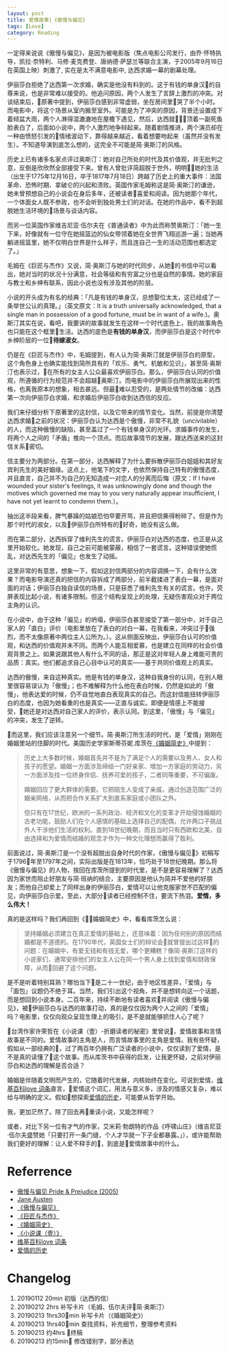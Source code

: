 ```yaml
---
layout: post
title: 爱情故事|《傲慢与偏见》
tags: [Love]
category: Reading
---
```



一定得来说说《傲慢与偏见》，是因为被电影版（焦点电影公司发行，由乔·怀特执导，凯拉·奈特利、马修·麦克费登、唐纳德·萨瑟兰等联合主演，于2005年9月16日在英国上映）刺激了, 实在是太不满意电影中, 达西求婚一幕的剧幕处理。

伊丽莎白拒绝了达西第一次求婚，确实是他没有料到的。这于有钱的单身汉的自尊来说，也是非常难以接受的。他追问原因，两个人发生了言辞上激烈的冲突。对谈结束后，原著中提到，伊丽莎白感到非常虚弱，坐在房间里哭了半个小时。而电影中，将这个场景从室内搬至室外。可能是为了冲突的原因，背景还设置成下着倾盆大雨，两个人淋得湿漉漉地在屋檐下遇见，然后，达西就顶着一副死鱼脸表白了，后面如小说中，两个人激烈地争辩起来。随着剧情推进，两个演员却在一种由愤怒引发的情绪波动下，靠得越来越近，看着想要吻起来（虽然并没有发生）。不知道导演到底怎么想的，这完全不可能是简·奥斯汀的风格。

历史上已有诸多名家点评过奥斯汀：她对自己所处的时代及其价值观，并无批判之意，反倒是欣欣然全部接受下来。曾有人曾批评简超脱于世外，明明她的生活（出生于1775年12月16日，卒于1817年7月18日）跨越了历史上的重大事件：法国革命、恐怖时期、拿破仑的兴起和溃败。英国作家毛姆称这是简·奥斯汀的谦逊，她未曾预想自己的小说会在身后多年，还被读者喜爱和阅读。因为她那个年代，一个体面女人既不参政，也不会听到独处男士们的对话。在她的作品中，看不到超脱她生活环境的场景与谈话内容。

而另一位英国作家维吉尼亚·伍尔夫在《普通读者》中为此而称赞奥斯汀：「她一生下来，好像就有一位守在她摇篮边的仙女带领着她在全世界飞翔巡游一遍；当她再躺进摇篮里，她不仅明白世界是什么样子，而且连自己一生的活动范围也都选定了。」

毛姆在《巨匠与杰作》又说，简·奥斯汀与她的时代同步，从她的书信中可以看出，她对当时的状况十分满意，社会等级和有穷富之分也是自然的事情。她的家庭与教士和乡绅有联系，因此小说也没有涉及其他的阶层。

小说的开头成为有名的经典：「凡是有钱的单身汉，总想娶位太太，这已经成了一条举世公认的真理。」（英文原文：It is a truth universally acknowledged, that a single man in possession of a good fortune, must be in want of a wife.)。奥斯汀其实在说，看吧，我要讲的故事就发生在这样一个时代底色上，我的故事角色也只能在这个框里生活。达西的底色是**有钱的单身汉**，而伊丽莎白是这个时代中乡绅阶层的一位**待嫁淑女**。

仍是在《巨匠与杰作》中，毛姆提到，有人认为简·奥斯汀就是伊丽莎白的原型，这个角色身上也确实能找到简所具有的「欢乐、勇气、机敏和见识」，甚至简·奥斯汀也表示过，在所有的女主人公众最喜欢伊丽莎白。那么，伊丽莎白认同的价值观，所遵循的行为规范并不会超越奥斯汀。而电影中的伊丽莎白所展现出来的性格，也离我原本的想象，相去甚远。但最难以忍受的，是两处情节的改编：达西第一次向伊丽莎白求婚，和求婚后伊丽莎白收到达西信的反应。

我们来仔细分析下原著里的这封信，以及它带来的情节变化。当然，前提是你清楚达西求婚之前的状况：伊丽莎白认为达西是个傲慢，非常不礼貌（uncivilable）的人，而这种傲慢的缺陷，甚至盖过了一个有钱单身汉的光环。求婚事件的发生，将两个人之间的「矛盾」推向一个顶点。而后故事情节的发展，跟达西送来的这封信关系密切。

信主要分为两部分。在第一部分，达西解释了为什么要拆散伊丽莎白姐姐和其好友宾利先生的美好姻缘。这点上，他笔下的文字，也依然保持自己特有的傲慢态度，并且直言，自己并不为自己的无知造成一对恋人的分离而后悔（原文：If I have wounded your sister's feelings, it was unknowingly done and though the motives which governed me may to you very naturally appear insufficient, I have not yet learnt to condemn them.）。

抽出这半段来看，脾气暴躁的姑娘恐怕早要开骂，并且把信撕得粉碎了。但是作为那个时代的淑女，以及伊丽莎白所特有的好奇，她没有这么做。

而在第二部分，达西拆穿了维利先生的谎言。伊丽莎白对达西的态度，也正是从这里开始软化。她发现，自己之前可能被蒙蔽，相信了一套谎言。这种错误使她慌乱，对达西先生的「偏见」也发生了动摇。

这里非常的有意思，想象一下，假如这封信两部分的内容调换一下，会有什么效果？而电影导演还真的把信的内容拆成了两部分，前半截揉进了表白一幕，是面对面的对话；伊丽莎白独自读信的场景，只是获悉了维利先生有关的谎言。也许，荧屏表现比起小说，有诸多限制。但这个结构呈现上的处理，无疑伤害观众对于两位主角的认识。

在小说中，由于这种「偏见」的坍塌，伊丽莎白甚至接受了第一部分中，对于自己家人的「直白」评价（电影里放在了表白的对白一幕，在我看来，冲突过于强烈，而不太像原著中两位主人公所为。）。这从侧面反映出，伊丽莎白认可的价值观，和达西的价值观并未不同。而两个人能互相爱慕，也是建立在同样的社会价值观背景之上。如果说跟其他人有什么不同的话，那正是这对年轻人身上难能可贵的品质：真实。他们都追求自己心目中认可的真实——基于共同价值观上的真实。

达西的傲慢，来自这种真实。他是有钱的单身汉，这种自我身份的认同，在别人眼里很容易误认为「傲慢」；也不难解释为什么他在表白时候，仍然是如此的「傲慢」，他表达爱的时候，仍不自觉地直白表现真实的自己。而这封信能扭转伊丽莎白的态度，也因为她看重的也是真实——正直与诚实。即便是情感上不能接受，她还是对达西对自己家人的评价，表示认同。到这里，「傲慢」与「偏见」的冲突，发生了逆转。

而这里，我们应该注意另一个细节。简·奥斯汀所生活的时代，是「爱情」刚刚在婚姻里站的住脚的时代。美国历史学家斯蒂芬妮.库茨在[《婚姻简史》](https://book.douban.com/subject/3420395/)中提到：

> 历史上大多数时候，婚姻首先并不是为了满足个人的需要以及男人、女人和孩子的愿望。婚姻一方面涉及缔结一门好亲家、增加一方家庭的劳动力，另一方面涉及找一位终身伴侣、抚养可爱的孩子，二者同等重要，不可偏废。
>
> 婚姻回应了更大群体的需要。它把陌生人变成了亲戚，通过创造范围广泛的姻亲网络，从而把合作关系扩大到直系家庭或小团队之外。
>
> 但只有在17世纪，欧洲的一系列政治、经济和文化的变革才开始侵蚀婚姻的古老功能，鼓励人们在个人感情的基础上选择自己的配偶，允许两口子挑战外人干涉他们生活的权利。直到18世纪晚期，而且当时只有西欧和北美，自由选择和为爱情而结婚的观念才作为一种文化理想而赢得了胜利。

前面说过，简·奥斯汀是一个没有超脱出自身时代的作家，《傲慢与偏见》初稿写于1796年至1797年之间，实际出版是在1813年，恰巧处于18世纪晚期。那么将《傲慢与偏见》的人物，按回在库茨所提到的时代里，是不是更容易理解了？达西因为家世而阻止好朋友与简·班纳的结合，主要原因是他认为简并不爱他的好朋友；而他自己却爱上了同样出身的伊丽莎白，爱情可以让他克服家世不匹配的偏见，向伊丽莎白示爱。至此，大部分读者已经控制不住，要流下热泪。**爱情，多么伟大！**

真的是这样吗？我们再回到《婚姻简史》中，看看库茨怎么说：

> 坚持婚姻必须建立在真正爱情的基础上，还意味着：因为任何别的原因而结婚都是不道德的。在1790年代，英国女士们的辩论会就曾提出过这样的问题：在婚姻中，有爱无钱和有钱无爱，哪个更糟糕？像简·奥斯汀这样的小说家们，通常安排他们的女主人公在同一个男人身上找到爱情和财政保障，从而回避了这个问题。

是不是听着特别耳熟？哪怕当下是二十一世纪，由于地区性差异，「爱情」与「面包」议题仍不绝于耳。当然，我们引出这个视角，并不是想转向这一个话题，而是想回到小说本身。二百年来，持续不断地有读者喜欢并阅读《傲慢与偏见》，被伊丽莎白与达西的故事打动，真的是仅仅因为两个人之间的「爱情」吗？电影里，仅仅向观众呈现生理上的吸引，是不是就能够抓住人心了呢？

台湾作家许荣哲在《小说课（壹）-折磨读者的秘密》里曾说，爱情故事和言情故事是不同的。爱情故事的主角是人，而言情故事里的主角是爱情。我有些怀疑，假如从一部经典的，过了两百年仍拥有广泛读者的小说中，仅仅读到了爱情，是不是真的读懂了这个故事。而从库茨书中获得的启发，让我更怀疑，之前对伊丽莎白和达西的理解是否合适？

婚姻是伴随着文明而产生的，它随着时代发展，内核始终在变化。可说到爱情，[维基百科love
词条](https://en.wikipedia.org/wiki/Love)直言，爱情这个词汇，用法与意义多，涉及的情感又复杂，难以给与明确的定义。假如想探索[爱情的历史](https://www.iep.utm.edu/love-his/)，可能要从哲学开始。

我，更加茫然了。除了回去再重读小说，又能怎样呢？

或者，对比下另一位有才气的作家，艾米莉·勃朗特的作品《呼啸山庄》（维吉尼亚·伍尔夫盛赞她「只要打开一条门缝，个人才华就一下子全都暴露。」），或许能帮助我们更好的理解：让人爱不释手的，到底是爱情故事中的什么。


# Referrence
- [傲慢与偏见 Pride & Prejudice (2005)](https://movie.douban.com/subject/1418200/)
- [Jane Austen](https://en.wikipedia.org/wiki/Jane_Austen)
- [《傲慢与偏见》](https://book.douban.com/subject/4266039/)
- [《巨匠与杰作》](https://book.douban.com/subject/24737022/)
- [《婚姻简史》](https://book.douban.com/subject/3420395/)
- [《小说课（壹）》](https://book.douban.com/subject/26738797/)
- [维基百科love
词条](https://en.wikipedia.org/wiki/Love)
- [爱情的历史](https://www.iep.utm.edu/love-his/)

# Changelog
1. 20190112 20min 初版（达西的信）
2. 20190212 2hrs 补写卡片（毛姆、伍尔夫评简·奥斯汀）
3. 20190213 1hrs30min 补写卡片（《婚姻简史》）
4. 20190213 1hrs40min 查找资料，补充细节，整理参考资料
5. 20190213 约4hrs 终稿
6. 20190213 约15min 修改错别字，部分表达
